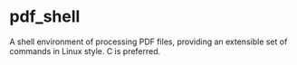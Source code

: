 # pdf_shell
A shell environment of processing PDF files, providing an extensible set of commands in Linux style. C is preferred.
